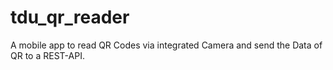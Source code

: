# tdu_qr_reader
A mobile app to read QR Codes via integrated Camera and send the Data of QR to a REST-API.
